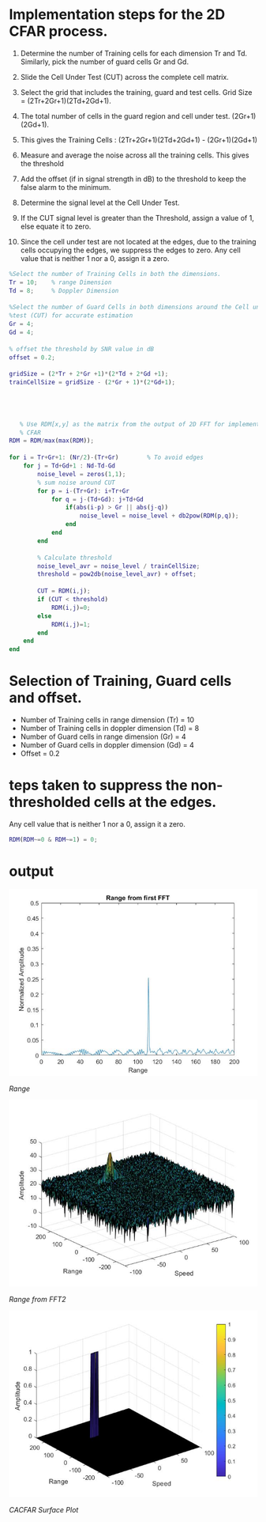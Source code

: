 # Implementation steps for the 2D CFAR process.

1. Determine the number of Training cells for each dimension Tr and Td. Similarly, pick the number of guard cells Gr and Gd.

2. Slide the Cell Under Test (CUT) across the complete cell matrix.

3. Select the grid that includes the training, guard and test cells. Grid Size = (2Tr+2Gr+1)(2Td+2Gd+1).

4. The total number of cells in the guard region and cell under test. (2Gr+1)(2Gd+1).

5. This gives the Training Cells : (2Tr+2Gr+1)(2Td+2Gd+1) - (2Gr+1)(2Gd+1)

6. Measure and average the noise across all the training cells. This gives the threshold

7. Add the offset (if in signal strength in dB) to the threshold to keep the false alarm to the minimum.

8. Determine the signal level at the Cell Under Test.

9. If the CUT signal level is greater than the Threshold, assign a value of 1, else equate it to zero.

10. Since the cell under test are not located at the edges, due to the training cells occupying the edges, 
    we suppress the edges to zero. Any cell value that is neither 1 nor a 0, assign it a zero.
    
```matlab script
%Select the number of Training Cells in both the dimensions.
Tr = 10;    % range Dimension
Td = 8;     % Doppler Dimension

%Select the number of Guard Cells in both dimensions around the Cell under 
%test (CUT) for accurate estimation
Gr = 4;
Gd = 4;

% offset the threshold by SNR value in dB
offset = 0.2;

gridSize = (2*Tr + 2*Gr +1)*(2*Td + 2*Gd +1);
trainCellSize = gridSize - (2*Gr + 1)*(2*Gd+1);




   % Use RDM[x,y] as the matrix from the output of 2D FFT for implementing
   % CFAR
RDM = RDM/max(max(RDM));

for i = Tr+Gr+1: (Nr/2)-(Tr+Gr)        % To avoid edges
    for j = Td+Gd+1 : Nd-Td-Gd
        noise_level = zeros(1,1);
        % sum noise around CUT
        for p = i-(Tr+Gr): i+Tr+Gr
            for q = j-(Td+Gd): j+Td+Gd
                if(abs(i-p) > Gr || abs(j-q))
                    noise_level = noise_level + db2pow(RDM(p,q));
                end
            end
        end
        
        % Calculate threshold
        noise_level_avr = noise_level / trainCellSize;
        threshold = pow2db(noise_level_avr) + offset;
        
        CUT = RDM(i,j);
        if (CUT < threshold)
            RDM(i,j)=0;
        else
            RDM(i,j)=1;
        end    
    end    
end
```
# Selection of Training, Guard cells and offset.
- Number of Training cells in range dimension (Tr) = 10
- Number of Training cells in doppler dimension (Td) = 8
- Number of Guard cells in range dimension (Gr) = 4
- Number of Guard cells in doppler dimension (Gd) = 4
- Offset = 0.2

# teps taken to suppress the non-thresholded cells at the edges.
Any cell value that is neither 1 nor a 0, assign it a zero.
```matlab script
RDM(RDM~=0 & RDM~=1) = 0;
```

# output
![Range First FFT](./media/Range_from_First_FFT.jpg)

*Range*

![Range](./media/Range_and_Speed_from_FFT2.jpg)

*Range from FFT2*

![CACFAR Surface Plot](./media/CA-CFAR_Filtered_RDM.jpg)

*CACFAR Surface Plot*
